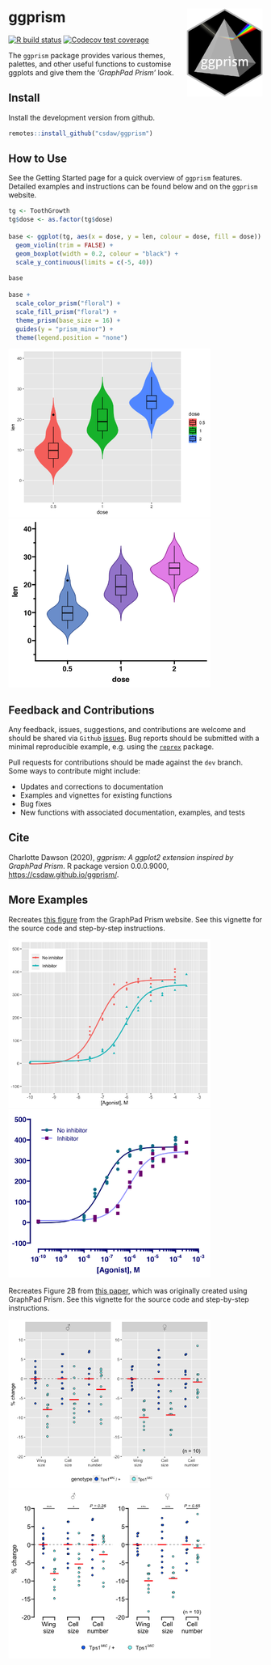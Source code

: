 
<!-- README.md is generated from README.Rmd. Please edit that file -->

# ggprism <img src="man/figures/ggprism_logo.png" align = "right" width = "150" />

<!-- badges: start -->

[![R build
status](https://github.com/csdaw/ggprism/workflows/R-CMD-check/badge.svg)](https://github.com/csdaw/ggprism/actions)
[![Codecov test
coverage](https://codecov.io/gh/csdaw/ggprism/branch/master/graph/badge.svg)](https://codecov.io/gh/csdaw/ggprism?branch=master)
<!-- badges: end -->

The `ggprism` package provides various themes, palettes, and other
useful functions to customise ggplots and give them the *‘GraphPad
Prism’* look.

## Install

Install the development version from github.

``` r
remotes::install_github("csdaw/ggprism")
```

## How to Use

See the Getting Started page for a quick overview of `ggprism` features.
Detailed examples and instructions can be found below and on the
`ggprism` website.

``` r
tg <- ToothGrowth
tg$dose <- as.factor(tg$dose)

base <- ggplot(tg, aes(x = dose, y = len, colour = dose, fill = dose)) + 
  geom_violin(trim = FALSE) + 
  geom_boxplot(width = 0.2, colour = "black") + 
  scale_y_continuous(limits = c(-5, 40))
```

``` r
base

base + 
  scale_color_prism("floral") + 
  scale_fill_prism("floral") + 
  theme_prism(base_size = 16) + 
  guides(y = "prism_minor") + 
  theme(legend.position = "none")
```

<img src="man/figures/README-ex-1.png" width="400" /><img src="man/figures/README-ex-2.png" width="400" />

## Feedback and Contributions

Any feedback, issues, suggestions, and contributions are welcome and
should be shared via `Github`
[issues](https://github.com/csdaw/ggprism/issues). Bug reports should be
submitted with a minimal reproducible example, e.g. using the
[`reprex`](https://reprex.tidyverse.org) package.

Pull requests for contributions should be made against the `dev` branch.
Some ways to contribute might include:

-   Updates and corrections to documentation
-   Examples and vignettes for existing functions
-   Bug fixes
-   New functions with associated documentation, examples, and tests

## Cite

Charlotte Dawson (2020), *ggprism: A ggplot2 extension inspired by
GraphPad Prism*. R package version 0.0.0.9000,
<https://csdaw.github.io/ggprism/>.

## More Examples

Recreates [this
figure](https://cdn.graphpad.com/assets/0.27.0/images/srcset/prism-get-actionable-help-w1920-800.png)
from the GraphPad Prism website. See this vignette for the source code
and step-by-step instructions.

<img src="man/figures/README-ex2-1.png" width="400" /><img src="man/figures/README-ex2-2.png" width="400" />

Recreates Figure 2B from [this
paper](https://doi.org/10.1038/s42003-020-0889-1), which was originally
created using GraphPad Prism. See this vignette for the source code and
step-by-step instructions.

<img src="man/figures/README-ex3-1.png" width="400" /><img src="man/figures/README-ex3-2.png" width="400" />

